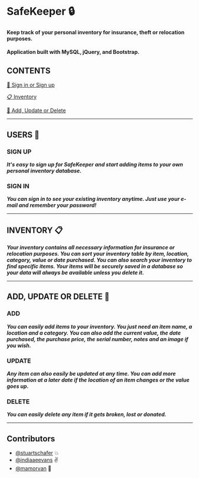 # SafeKeeper :lock:

#### Keep track of your personal inventory for insurance, theft or relocation purposes.
#### Application built with MySQL, jQuery, and Bootstrap.  

## CONTENTS
[:bust_in_silhouette: Sign in or Sign up](#user)

[:clipboard: Inventory](#inventory)

[:pencil: Add, Update or Delete](#CUD)

___
## USERS :bust_in_silhouette: <a name="user"></a>
### SIGN UP

***It's easy to sign up for SafeKeeper and start adding items to your own personal inventory database.***

### SIGN IN

***You can sign in to see your existing inventory anytime.  Just use your e-mail and remember your password!***

___
## INVENTORY :clipboard: <a name="inventory"></a>

***Your inventory contains all necessary information for insurance or relocation purposes.  You can sort your inventory table by item, location, category, value or date purchased.  You can also search your inventory to find specific items.  Your items will be securely saved in a database so your data will always be available unless you delete it.***

---
## ADD, UPDATE OR DELETE :pencil: <a name="CUD"></a>
### ADD

***You can easily add items to your inventory.  You just need an item name, a location and a category.  You can also add the current value, the date purchased, the purchase price, the serial number, notes and an image if you wish.***

### UPDATE

***Any item can also easily be updated at any time.  You can add more information at a later date if the location of an item changes or the value goes up.***

### DELETE

***You can easily delete any item if it gets broken, lost or donated.***

---
## Contributors

- [@stuartschafer](https://github.com/stuartschafer) :boom:
- [@indiaaeevans](https://github.com/indiaaeevans) :v:
- [@mamorvan](https://www.github.com/mamorvan) :koala:
